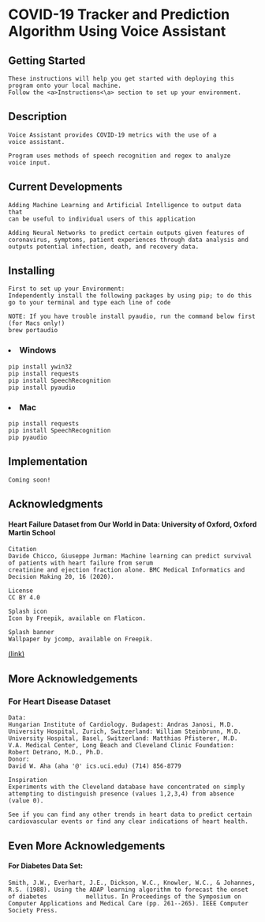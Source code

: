 # COVID-19 Tracker and Prediction Algorithm Using Voice Assistant

## Getting Started
    These instructions will help you get started with deploying this program onto your local machine.
    Follow the <a>Instructions<\a> section to set up your environment.

## Description 
    
    Voice Assistant provides COVID-19 metrics with the use of a 
    voice assistant.
        
    Program uses methods of speech recognition and regex to analyze
    voice input.

## Current Developments

    Adding Machine Learning and Artificial Intelligence to output data that 
    can be useful to individual users of this application
    
    Adding Neural Networks to predict certain outputs given features of 
    coronavirus, symptoms, patient experiences through data analysis and
    outputs potential infection, death, and recovery data.
    
## Installing
    
    First to set up your Environment:
    Independently install the following packages by using pip; to do this
    go to your terminal and type each line of code 
    
    NOTE: If you have trouble install pyaudio, run the command below first (for Macs only!)
    brew portaudio
        
### <li>Windows
    
    pip install ywin32
    pip install requests
    pip install SpeechRecognition
    pip install pyaudio
    
### <li>Mac
    
    pip install requests
    pip install SpeechRecognition
    pip pyaudio
    
    
## Implementation
    Coming soon!
    
## Acknowledgments
#### Heart Failure Dataset from Our World in Data: University of Oxford, Oxford Martin School
    
    Citation
    Davide Chicco, Giuseppe Jurman: Machine learning can predict survival of patients with heart failure from serum 
    creatinine and ejection fraction alone. BMC Medical Informatics and Decision Making 20, 16 (2020). 

    License
    CC BY 4.0

    Splash icon
    Icon by Freepik, available on Flaticon.

    Splash banner
    Wallpaper by jcomp, available on Freepik.
<a href=https://bmcmedinformdecismak.biomedcentral.com/articles/10.1186/s12911-020-1023-5>(link)</a>
    
## More Acknowledgements
### For Heart Disease Dataset
    Data: 
    Hungarian Institute of Cardiology. Budapest: Andras Janosi, M.D.
    University Hospital, Zurich, Switzerland: William Steinbrunn, M.D.
    University Hospital, Basel, Switzerland: Matthias Pfisterer, M.D.
    V.A. Medical Center, Long Beach and Cleveland Clinic Foundation: Robert Detrano, M.D., Ph.D.
    Donor:
    David W. Aha (aha '@' ics.uci.edu) (714) 856-8779

    Inspiration
    Experiments with the Cleveland database have concentrated on simply attempting to distinguish presence (values 1,2,3,4) from absence (value 0).

    See if you can find any other trends in heart data to predict certain cardiovascular events or find any clear indications of heart health.
    
## Even More Acknowledgements
#### For Diabetes Data Set:
    Smith, J.W., Everhart, J.E., Dickson, W.C., Knowler, W.C., & Johannes, R.S. (1988). Using the ADAP learning algorithm to forecast the onset of diabetes           mellitus. In Proceedings of the Symposium on Computer Applications and Medical Care (pp. 261--265). IEEE Computer Society Press.


